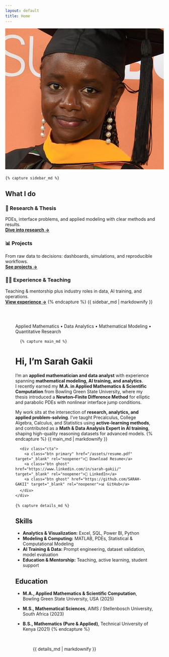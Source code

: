 ```yaml
---
layout: default
title: Home
---
```


<div class="about-shell">

  <!-- LEFT: sticky sidebar (headshot + What I do) -->
  <aside class="sidebar">
    <div class="portrait" style="margin-bottom:1rem;">
      <img src="/assets/headshot.jpg" alt="Sarah Gakii headshot" />
    </div>

    {% capture sidebar_md %}
## What I do

### 📖 Research & Thesis
PDEs, interface problems, and applied modeling with clear methods and results.  
[**Dive into research →**](/research.html)

### 📊 Projects
From raw data to decisions: dashboards, simulations, and reproducible workflows.  
[**See projects →**](/projects.html)

### 👩‍🏫 Experience & Teaching
Teaching & mentorship plus industry roles in data, AI training, and operations.  
[**View experience →**](/experience.html)
    {% endcapture %}
    {{ sidebar_md | markdownify }}
  </aside>

  <!-- RIGHT: main content (hero + skills + education) -->
  <div class="content">
    <div class="card intro" style="padding:2rem; margin-bottom:1.5rem;">
      <p class="eyebrow">Applied Mathematics • Data Analytics • Mathematical Modeling • Quantitative Research</p>

      {% capture main_md %}
# Hi, I’m <span class="accent">Sarah Gakii</span>

I’m an **applied mathematician and data analyst** with experience spanning **mathematical modeling, AI training, and analytics**.  
I recently earned my **M.A. in Applied Mathematics & Scientific Computation** from Bowling Green State University, where my thesis introduced a **Newton–Finite Difference Method** for elliptic and parabolic PDEs with nonlinear interface jump conditions.

My work sits at the intersection of **research, analytics, and applied problem-solving**. I’ve taught Precalculus, College Algebra, Calculus, and Statistics using **active-learning methods**, and contributed as a **Math & Data Analysis Expert in AI training**, shaping high-quality reasoning datasets for advanced models.
      {% endcapture %}
      {{ main_md | markdownify }}

      <div class="cta">
        <a class="btn primary" href="/assets/resume.pdf" target="_blank" rel="noopener">📄 Download Resume</a>
        <a class="btn ghost" href="https://www.linkedin.com/in/sarah-gakii/" target="_blank" rel="noopener">🔗 LinkedIn</a>
        <a class="btn ghost" href="https://github.com/SARAH-GAKII" target="_blank" rel="noopener">📊 GitHub</a>
      </div>
    </div>

    {% capture details_md %}
## Skills
- **Analytics & Visualization:** Excel, SQL, Power BI, Python  
- **Modeling & Computing:** MATLAB, PDEs, Statistical & Computational Modeling  
- **AI Training & Data:** Prompt engineering, dataset validation, model evaluation  
- **Education & Mentorship:** Teaching, active learning, student support  

## Education
- **M.A., Applied Mathematics & Scientific Computation**, Bowling Green State University, USA (2025)  
- **M.S., Mathematical Sciences**, AIMS / Stellenbosch University, South Africa (2023)  
- **B.S., Mathematics (Pure & Applied)**, Technical University of Kenya (2021)
    {% endcapture %}
    <div class="card" style="padding:2rem;">
      {{ details_md | markdownify }}
    </div>

  </div>
</div>

